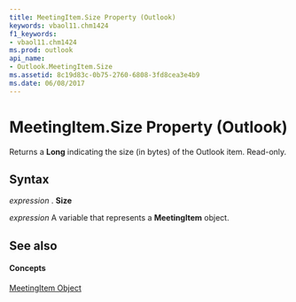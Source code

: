 ```yaml
---
title: MeetingItem.Size Property (Outlook)
keywords: vbaol11.chm1424
f1_keywords:
- vbaol11.chm1424
ms.prod: outlook
api_name:
- Outlook.MeetingItem.Size
ms.assetid: 8c19d83c-0b75-2760-6808-3fd8cea3e4b9
ms.date: 06/08/2017
---
```



# MeetingItem.Size Property (Outlook)

Returns a **Long** indicating the size (in bytes) of the Outlook item. Read-only.


## Syntax

 _expression_ . **Size**

 _expression_ A variable that represents a **MeetingItem** object.


## See also


#### Concepts


[MeetingItem Object](meetingitem-object-outlook.md)

